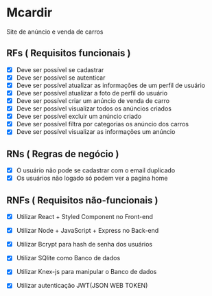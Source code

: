 # Mcardir

Site de anúncio e venda de carros

## RFs ( Requisitos funcionais )

- [x] Deve ser possível se cadastrar
- [x] Deve ser possível se autenticar
- [x] Deve ser possível atualizar as informações de um perfil de usuário
- [x] Deve ser possível atualizar a foto de perfil do usuário
- [x] Deve ser possível criar um anúncio de venda de carro
- [x] Deve ser possível visualizar todos os anúncios criados
- [x] Deve ser possível excluir um anúncio criado
- [x] Deve ser possível filtra por categorias os anúncio dos carros
- [x] Deve ser possível visualizar as informações um anúncio

## RNs ( Regras de negócio )

- [x] O usuário não pode se cadastrar com o email duplicado
- [x] Os usuários não logado só podem ver a pagina home

## RNFs ( Requisitos não-funcionais )

- [x] Utilizar React + Styled Component no Front-end
- [x] Utilizar Node + JavaScript + Express no Back-end
- [x] Utilizar Bcrypt para hash de senha dos usuários
- [x] Utilizar SQlite como Banco de dados
- [x] Utilizar Knex-js para manipular o Banco de dados
- [x] Utilizar autenticação JWT(JSON WEB TOKEN)


